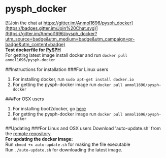 # pysph_docker

[![Join the chat at https://gitter.im/Anmol1696/pysph_docker](https://badges.gitter.im/Join%20Chat.svg)](https://gitter.im/Anmol1696/pysph_docker?utm_source=badge&utm_medium=badge&utm_campaign=pr-badge&utm_content=badge)
<br>
**Test dockerfile for [PySPH](https://bitbucket.org/pysph/pysph)**<br>
For getting latest image install docker and run `docker pull anmol1696/pysph-docker`

##Instructions for installation
###For Linux users
1. For installing docker, run `sudo apt-get install docker.io`
2. For getting the pysph-docker image run `docker pull anmol1696/pysph-docker`

###For OSX users
1. For installing boot2docker, go [here](http://boot2docker.io/)
2. For getting the pysph-docker image run `docker pull anmol1696/pysph-docker`

##Updating
###For Linux and OSX users
Download 'auto-update.sh' from the [remote repository](https://github.com/Anmol1696/pysph_docker).<br>
**For updating the docker image:**<br>
Run `chmod +x auto-update.sh` for making the file executable<br>
Run `./auto-update.sh` for downloading the latest image.

